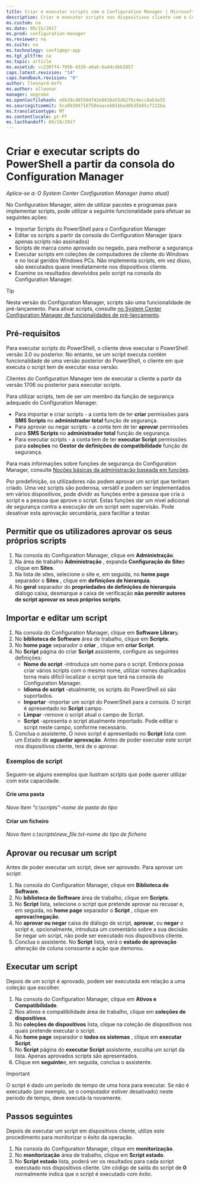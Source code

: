 ```yaml
---
title: Criar e executar scripts com o Configuration Manager | Microsoft Docs
description: Criar e executar scripts nos dispositivos cliente com o Configuration Manager.
ms.custom: na
ms.date: 09/15/2017
ms.prod: configuration-manager
ms.reviewer: na
ms.suite: na
ms.technology: configmgr-app
ms.tgt_pltfrm: na
ms.topic: article
ms.assetid: cc230ff4-7056-4339-a0a6-6a44cdbb2857
caps.latest.revision: "14"
caps.handback.revision: "0"
author: lleonard-msft
ms.author: alleonar
manager: angrobe
ms.openlocfilehash: e6b29cd85504742e8638a55db2f6c4ecc8ab3e55
ms.sourcegitcommit: 5ca89204716750eaaceb01bba40b35b85c7122ba
ms.translationtype: MT
ms.contentlocale: pt-PT
ms.lasthandoff: 09/18/2017
---
```

# <a name="create-and-run-powershell-scripts-from-the-configuration-manager-console"></a>Criar e executar scripts do PowerShell a partir da consola do Configuration Manager

*Aplica-se a: O System Center Configuration Manager (ramo atual)*

No Configuration Manager, além de utilizar pacotes e programas para implementar scripts, pode utilizar a seguinte funcionalidade para efetuar as seguintes ações:

- Importar Scripts do PowerShell para o Configuration Manager
- Editar os scripts a partir da consola do Configuration Manager (para apenas scripts não assinados)
- Scripts de marca como aprovado ou negado, para melhorar a segurança
- Executar scripts em coleções de computadores de cliente do Windows e no local geridos Windows PCs. Não implementa scripts, em vez disso, são executados quase imediatamente nos dispositivos cliente.
- Examine os resultados devolvidos pelo script na consola do Configuration Manager.

>[!TIP]
>Nesta versão do Configuration Manager, scripts são uma funcionalidade de pré-lançamento. Para ativar scripts, consulte [no System Center Configuration Manager de funcionalidades de pré-lançamento](/sccm/core/servers/manage/pre-release-features).

## <a name="prerequisites"></a>Pré-requisitos

Para executar scripts do PowerShell, o cliente deve executar o PowerShell versão 3.0 ou posterior. No entanto, se um script executa contém funcionalidade de uma versão posterior do PowerShell, o cliente em que executa o script tem de executar essa versão.

Clientes do Configuration Manager tem de executar o cliente a partir da versão 1706 ou posterior para executar scripts.

Para utilizar scripts, tem de ser um membro da função de segurança adequado do Configuration Manager.

- Para importar e criar scripts - a conta tem de ter **criar** permissões para **SMS Scripts** no **administrador total** função de segurança.
- Para aprovar ou negar scripts - a conta tem de ter **aprovar** permissões para **SMS Scripts** no **administrador total** função de segurança.
- Para executar scripts - a conta tem de ter **executar Script** permissões para **coleções** no **Gestor de definições de compatibilidade** função de segurança.

Para mais informações sobre funções de segurança do Configuration Manager, consulte [Noções básicas da administração baseada em funções](/sccm/core/understand/fundamentals-of-role-based-administration).

Por predefinição, os utilizadores não podem aprovar um script que tenham criado. Uma vez scripts são poderosa, versátil e podem ser implementados em vários dispositivos, pode dividir as funções entre a pessoa que cria o script e a pessoa que aprove o script. Estas funções dar um nível adicional de segurança contra a execução de um script sem supervisão. Pode desativar esta aprovação secundária, para facilitar a testar.

## <a name="allow-users-to-approve-their-own-scripts"></a>Permitir que os utilizadores aprovar os seus próprios scripts

1. Na consola do Configuration Manager, clique em **Administração**.
2. Na área de trabalho **Administração** , expanda **Configuração do Site**e clique em **Sites**.
3. Na lista de sites, selecione o site e, em seguida, no **home page** separador o **Sites** , clique em **definições de hierarquia**.
4. No **geral** separador do **propriedades de definições de hierarquia** diálogo caixa, desmarque a caixa de verificação **não permitir autores de script aprovar os seus próprios scripts**.

## <a name="import-and-edit-a-script"></a>Importar e editar um script

1. Na consola do Configuration Manager, clique em **Software Librar**y.
2. No **biblioteca de Software** área de trabalho, clique em **Scripts**.
3. No **home page** separador o **criar** , clique em **criar Script**.
4. No **Script** página do criar **Script** assistente, configure as seguintes definições:
    - **Nome do script** -introduza um nome para o script. Embora possa criar vários scripts com o mesmo nome, utilizar nomes duplicados torna mais difícil localizar o script que terá na consola do Configuration Manager.
    - **Idioma de script** -atualmente, os scripts do PowerShell só são suportados.
    - **Importar** -importar um script do PowerShell para a consola. O script é apresentado no **Script** campo.
    - **Limpar** -remove o script atual o campo de Script.
    - **Script** -apresenta o script atualmente importado. Pode editar o script neste campo, conforme necessário.
5. Conclua o assistente. O novo script é apresentado no **Script** lista com um Estado de **aguardar aprovação**. Antes de poder executar este script nos dispositivos cliente, terá de o aprovar.

### <a name="script-examples"></a>Exemplos de script

Seguem-se alguns exemplos que ilustram scripts que pode querer utilizar com esta capacidade.

#### <a name="create-a-folder"></a>Crie uma pasta

*Novo Item "c:\scripts"-nome de pasta do tipo*


#### <a name="create-a-file"></a>Criar um ficheiro

*Novo Item c:\scripts\new_file.txt-nome do tipo de ficheiro*


## <a name="approve-or-deny-a-script"></a>Aprovar ou recusar um script

Antes de poder executar um script, deve ser aprovado. Para aprovar um script:

1. Na consola do Configuration Manager, clique em **Biblioteca de Software**.
2. No **biblioteca de Software** área de trabalho, clique em **Scripts**.
3. No **Script** lista, selecione o script que pretende aprovar ou recusar e, em seguida, no **home page** separador o **Script** , clique em **aprovar/negação**.
4. No **aprovar ou negar** caixa de diálogo de script, **aprovar**, ou **negar** o script e, opcionalmente, introduza um comentário sobre a sua decisão. Se negar um script, não pode ser executado nos dispositivos cliente.
5. Conclua o assistente. No **Script** lista, verá o **estado de aprovação** alteração de coluna consoante a ação que demorou.

## <a name="run-a-script"></a>Executar um script
Depois de um script é aprovado, podem ser executada em relação a uma coleção que escolher.

1. Na consola do Configuration Manager, clique em **Ativos e Compatibilidade**.
2. Nos ativos e compatibilidade área de trabalho, clique em **coleções de dispositivos**.
3. No **coleções de dispositivos** lista, clique na coleção de dispositivos nos quais pretende executar o script.
4. No **home page** separador o **todos os sistemas** , clique em **executar Script**.
5. No **Script** página do **executar Script** assistente, escolha um script da lista. Apenas aprovados scripts são apresentados.
6. Clique em **seguinte**e, em seguida, conclua o assistente.

>[!IMPORTANT]
>O script é dado um período de tempo de uma hora para executar. Se não é executado (por exemplo, se o computador estiver desativado) neste período de tempo, deve executá-la novamente.

## <a name="next-steps"></a>Passos seguintes

Depois de executar um script em dispositivos cliente, utilize este procedimento para monitorizar o êxito da operação.

1. Na consola do Configuration Manager, clique em **monitorização**.
2. No **monitorização** área de trabalho, clique em **Script estado**.
3. No **Script estado** lista, poderá ver os resultados para cada script executado nos dispositivos cliente. Um código de saída do script de **0** normalmente indica que o script é executado com êxito.
